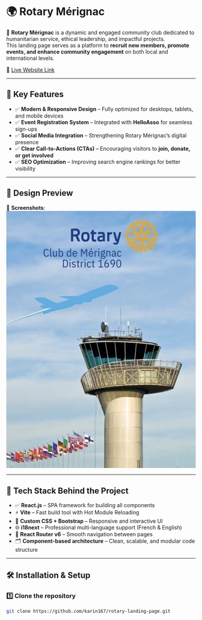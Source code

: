 # 🌍 Rotary Mérignac

🚀 **Rotary Mérignac** is a dynamic and engaged community club dedicated to humanitarian service, ethical leadership, and impactful projects.  
This landing page serves as a platform to **recruit new members, promote events, and enhance community engagement** on both local and international levels.

🔗 [Live Website Link](https://rotary-landing-page.netlify.app/)

---

## 📌 **Key Features**
- ✅ **Modern & Responsive Design** – Fully optimized for desktops, tablets, and mobile devices  
- ✅ **Event Registration System** – Integrated with **HelloAsso** for seamless sign-ups  
- ✅ **Social Media Integration** – Strengthening Rotary Mérignac’s digital presence  
- ✅ **Clear Call-to-Actions (CTAs)** – Encouraging visitors to **join, donate, or get involved**  
- ✅ **SEO Optimization** – Improving search engine rankings for better visibility  

---

## 🎨 **Design Preview**
📸 **Screenshots**:  
![Homepage](./public/images/rotary-banner.png)  
 

---

## 🧰 **Tech Stack Behind the Project**
- ✅ **React.js** – SPA framework for building all components  
- ⚡ **Vite** – Fast build tool with Hot Module Reloading  
- 🎨 **Custom CSS + Bootstrap** – Responsive and interactive UI  
- 🌐 **i18next** – Professional multi-language support (French & English)  
- 🔄 **React Router v6** – Smooth navigation between pages  
- 🗂️ **Component-based architecture** – Clean, scalable, and modular code structure  

---

## 🛠 **Installation & Setup**

### 1️⃣ Clone the repository
```bash
git clone https://github.com/karin167/rotary-landing-page.git
